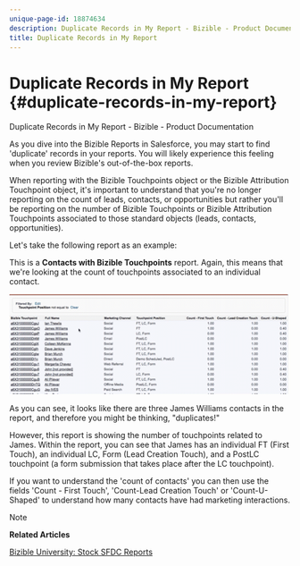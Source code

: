```yaml
---
unique-page-id: 18874634
description: Duplicate Records in My Report - Bizible - Product Documentation
title: Duplicate Records in My Report
---
```


# Duplicate Records in My Report {#duplicate-records-in-my-report}

Duplicate Records in My Report - Bizible - Product Documentation

As you dive into the Bizible Reports in Salesforce, you may start to find 'duplicate' records in your reports. You will likely experience this feeling when you review Bizible's out-of-the-box reports.

When reporting with the Bizible Touchpoints object or the Bizible Attribution Touchpoint object, it's important to understand that you're no longer reporting on the count of leads, contacts, or opportunities but rather you'll be reporting on the number of Bizible Touchpoints or Bizible Attribution Touchpoints associated to those standard objects (leads, contacts, opportunities).

Let's take the following report as an example:

This is a **Contacts with Bizible Touchpoints** report. Again, this means that we're looking at the count of touchpoints associated to an individual contact.

![](assets/1.gif)

As you can see, it looks like there are three James Williams contacts in the report, and therefore you might be thinking, "duplicates!"

However, this report is showing the number of touchpoints related to James. Within the report, you can see that James has an individual FT (First Touch), an individual LC, Form (Lead Creation Touch), and a PostLC touchpoint (a form submission that takes place after the LC touchpoint).

If you want to understand the 'count of contacts' you can then use the fields 'Count - First Touch', 'Count-Lead Creation Touch' or 'Count-U-Shaped' to understand how many contacts have had marketing interactions.

>[!NOTE]
>
>**Related Articles**
>
>[Bizible University: Stock SFDC Reports](https://universityonline.marketo.com/courses/bizible-fundamentals-bizible-102/#/page/5c5cb68dfb384d0c9fb96cc4)

